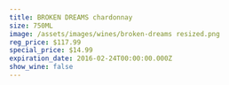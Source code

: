 ```yaml
---
title: BROKEN DREAMS chardonnay
size: 750ML
image: /assets/images/wines/broken-dreams resized.png
reg_price: $117.99
special_price: $14.99
expiration_date: 2016-02-24T00:00:00.000Z
show_wine: false
---
```


